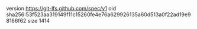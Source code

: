 version https://git-lfs.github.com/spec/v1
oid sha256:53f523aa319149f11c15260fe4e76a629926135a60d513a0f22ad19e98166f62
size 1414
